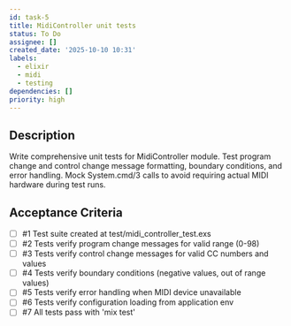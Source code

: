 ```yaml
---
id: task-5
title: MidiController unit tests
status: To Do
assignee: []
created_date: '2025-10-10 10:31'
labels:
  - elixir
  - midi
  - testing
dependencies: []
priority: high
---
```


## Description

<!-- SECTION:DESCRIPTION:BEGIN -->
Write comprehensive unit tests for MidiController module. Test program change and control change message formatting, boundary conditions, and error handling. Mock System.cmd/3 calls to avoid requiring actual MIDI hardware during test runs.
<!-- SECTION:DESCRIPTION:END -->

## Acceptance Criteria
<!-- AC:BEGIN -->
- [ ] #1 Test suite created at test/midi_controller_test.exs
- [ ] #2 Tests verify program change messages for valid range (0-98)
- [ ] #3 Tests verify control change messages for valid CC numbers and values
- [ ] #4 Tests verify boundary conditions (negative values, out of range values)
- [ ] #5 Tests verify error handling when MIDI device unavailable
- [ ] #6 Tests verify configuration loading from application env
- [ ] #7 All tests pass with 'mix test'
<!-- AC:END -->
